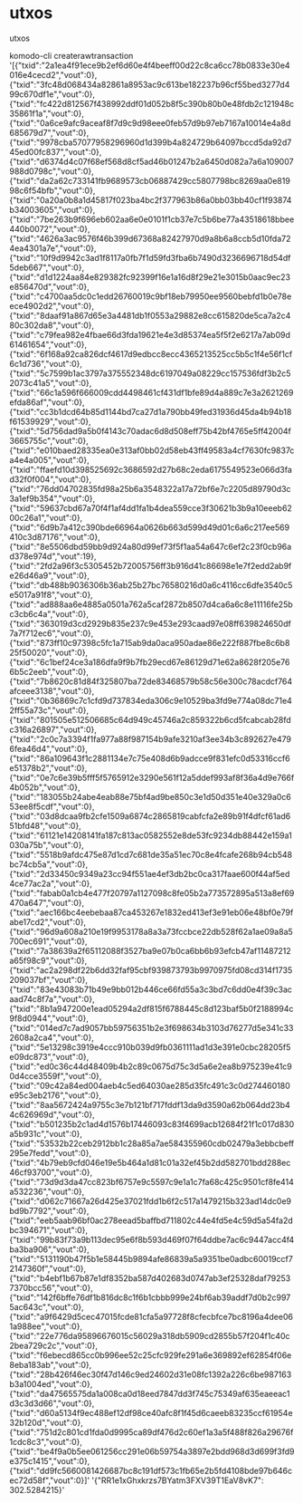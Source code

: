 # utxos
utxos

komodo-cli createrawtransaction '[{"txid":"2a1ea4f91ece9b2ef6d60e4f4beeff00d22c8ca6cc78b0833e30e4016e4cecd2","vout":0},{"txid":"3fc48d068434a82861a8953ac9c613be182237b96cf55bed3277d499c670df1e","vout":0},{"txid":"fc422d812567f438992ddf01d052b8f5c390b80b0e48fdb2c121948c35861f1a","vout":0},{"txid":"0a6ce9afc9aceaf8f7d9c9d98eee0feb57d9b97eb7167a10014e4a8d685679d7","vout":0},{"txid":"9978cba57077958296960d1d399b4a824729b64097bccd5da92d745ed00fc837","vout":0},{"txid":"d6374d4c07f68ef568d8cf5ad46b01247b2a6450d082a7a6a109007988d0798c","vout":0},{"txid":"da2a62c733141fb9689573cb06887429cc5807798bc8269aa0e81998c6f54bfb","vout":0},{"txid":"0a20a0b8a1d45817f023ba4bc2f377963b86a0bb03bb40cf1f93874b34003605","vout":0},{"txid":"7be263b9f696eb602aa6e0e0101f1cb37e7c5b6be77a43518618bbee440b0072","vout":0},{"txid":"4626a3ac9576f46b399d67368a82427970d9a8b6a8ccb5d10fda724ea4301a7e","vout":0},{"txid":"10f9d9942c3ad1f8117a0fb7f1d59fd3fba6b7490d3236696718d54df5deb667","vout":0},{"txid":"d1d1224aa84e829382fc92399f16e1a16d8f29e21e3015b0aac9ec23e856470d","vout":0},{"txid":"c4700aa5dc0c1edd26760019c9bf18eb79950ee9560bebfd1b0e78eece4902d2","vout":0},{"txid":"8daaf91a867d65e3a4481db1f0553a29882e8cc615820de5ca7a2c480c302da8","vout":0},{"txid":"c79fea982e4fbae66d3fda19621e4e3d85374ea5f5f2e6217a7ab09d61461654","vout":0},{"txid":"6f168a92ca826dcf4617d9edbcc8ecc4365213525cc5b5c1f4e56f1cf6c1d736","vout":0},{"txid":"5c7599b1ac3797a375552348dc6197049a08229cc157536fdf3b2c52073c41a5","vout":0},{"txid":"66c1a596f666009cdd4498461cf431df1bfe89d4a889c7e3a2621269efda86af","vout":0},{"txid":"cc3b1dcd64b85d1144bd7ca27d1a790bb49fed31936d45da4b94b18f61539929","vout":0},{"txid":"5d756dad9a5b0f4143c70adac6d8d508eff75b42bf4765e5ff42004f3665755c","vout":0},{"txid":"e010baed28335ea0e313af0bb02d58eb43ff49583a4cf7630fc9837ca4e4a005","vout":0},{"txid":"ffaefd10d398525692c3686592d27b68c2eda6175549523e066d3fad32f0f004","vout":0},{"txid":"76dd04702835fd98a25b6a3548322a17a72bf6e7c2205d89790d3c3a1ef9b354","vout":0},{"txid":"59637cbd67a70f4f1af4dd1fa1b4dea559cce3f30621b3b9a10eeeb6200c26a1","vout":0},{"txid":"6d9b7a412c390bde66964a0626b663d599d49d01c6a6c217ee569410c3d87176","vout":0},{"txid":"8e5506dbd59bb9d924a80d99ef73f5f1aa54a647c6ef2c23f0cb96ad378e974d","vout":19},{"txid":"2fd2a96f3c5305452b72005756ff3b916d41c86698e1e7f2edd2ab9fe26d46a9","vout":0},{"txid":"db488b9036306b36ab25b27bc76580216d0a6c4116cc6dfe3540c5e5017a91f8","vout":0},{"txid":"ad888aa6e4885a0501a762a5caf2872b8507d4ca6a6c8e11116fe25bc3cb6c4a","vout":0},{"txid":"363019d3cd2929b835e237c9e453e293caad97e08ff639824650df7a7f712ec6","vout":0},{"txid":"873ff10c97398c5fc1a715ab9da0aca950adae86e222f887fbe8c6b825f50020","vout":0},{"txid":"6c1bef24ce3a186dfa9f9b7fb29ecd67e86129d71e62a8628f205e766b5c2eeb","vout":0},{"txid":"7b8620c81d84f325807ba72de83468579b58c56e300c78acdcf764afceee3138","vout":0},{"txid":"0b36869c7c1cfd9d737834eda306c9e10529ba3fd9e774a08dc71e42ff55a73c","vout":0},{"txid":"801505e512506685c64d949c45746a2c859322b6cd5fcabcab28fdc316a26897","vout":0},{"txid":"2c0c7a3394f1fa977a88f987154b9afe3210af3ee34b3c892627e4796fea46d4","vout":0},{"txid":"86a109643f1c2881134e7c75e408d6b9adcce9f831efc0d53316ccf6e51378b2","vout":0},{"txid":"0e7c6e39b5fff5f5765912e3290e561f12a5ddef993af8f36a4d9e766f4b052b","vout":0},{"txid":"183055b24abe4eab88e75bf4ad9be850c3e1d50d351e40e329a0c653ee8f5cdf","vout":0},{"txid":"03d8dcaa9fb2cfe1509a6874c2865819cabfcfa2e89b91f4dfcf61ad651bfd48","vout":0},{"txid":"61121e14208141fa187c813ac0582552e8de53fc9234db88442e159a1030a75b","vout":0},{"txid":"5518b9afdc475e87d1cd7c681de35a51ec70c8e4fcafe268b94cb548bc74cb5a","vout":0},{"txid":"2d33450c9349a23cc94f551ae4ef3db2bc0ca317faae600f44af5ed4ce77ac2a","vout":0},{"txid":"fabab0a1cb4e477f20797a1127098c8fe05b2a773572895a513a8ef69470a647","vout":0},{"txid":"aec166bc4eebebaa87ca453267e1832ed413ef3e91eb06e48bf0e79fabe17cd2","vout":0},{"txid":"96d9a608a210e19f9953178a8a3a73fccbce22db528f62a1ae09a8a5700ec691","vout":0},{"txid":"7a38639a2f65112088f3527ba9e07b0ca6bb6b93efcb47af11487212a65f98c9","vout":0},{"txid":"ac2a298df22b6dd32faf95cbf939873793b9970975fd08cd314f1735209037bf","vout":0},{"txid":"83e43083b71b49e9bb012b446ce66fd55a3c3bd7c6dd0e4f39c3acaad74c8f7a","vout":0},{"txid":"8b1a947200e1ead05294a2df815f6788445c8d123baf5b0f2188994c9f8d0944","vout":0},{"txid":"014ed7c7ad9057bb59756351b2e3f698634b3103d76277d5e341c332608a2ca4","vout":0},{"txid":"5e13298c3919e4ccc910b039d9fb0361111ad1d3e391e0cbc28205f5e09dc873","vout":0},{"txid":"ed0c36c44d48409b4b2c89c0675d75c3d5a6e2ea8b975239e41c90d4cce3559f","vout":0},{"txid":"09c42a84ed004aeb4c5ed64030ae285d35fc491c3c0d274460180e95c3eb2176","vout":0},{"txid":"8aa5672424a9755c3e7b121bf717fddf13da9d3590a62b064dd23b44c626969d","vout":0},{"txid":"b501235b2c1ad4d1576b17446093c83f4699acb12684f21f1c017d830a5b931c","vout":0},{"txid":"53532b22ceb2912bb1c28a85a7ae584355960cdb02479a3ebbcbeff295e7fedd","vout":0},{"txid":"4b79eb9cfd046e19e5b464a1d81c01a32ef45b2dd582701bdd288ec46cf93700","vout":0},{"txid":"73d9d3da47cc823bf6757e9c5597c9e1a1c7fa68c425c9501cf8fe414a532236","vout":0},{"txid":"d062c71667a26d425e37021fdd1b6f2c517a1479215b323ad14dc0e9bd9b7792","vout":0},{"txid":"eeb5aab96bf0ac278eead5baffbd711802c44e4fd5e4c59d5a54fa2dbc394671","vout":0},{"txid":"99b83f73a9b113dec95e6f8b593d469f07f64ddbe7ac6c9447acc4f4ba3ba906","vout":0},{"txid":"5131190b47f5b1e58445b9894afe86839a5a9351be0adbc60019ccf72147360f","vout":0},{"txid":"b4ebf1b67b87e1df8352ba587d402683d0747ab3ef25328daf792537370bcc56","vout":0},{"txid":"142f6bffe76df1b816dc8c1f6b1cbbb999e24bf6ab39addf7d0b2c9975ac643c","vout":0},{"txid":"a9f6429d5cec47015fcde81cfa5a97728f8cfecbfce7bc8196a4dee061a988ee","vout":0},{"txid":"22e776da95896676015c56029a318db5909cd2855b57f204f1c40c2bea729c2c","vout":0},{"txid":"f6ebecd865cc0b996ee52c25cfc929fe291a6e369892ef62854f06e8eba183ab","vout":0},{"txid":"28b426f46ec30f47d146c9ed24602d31e08fc1392a226c6be987163b3a1004ed","vout":0},{"txid":"da47565575da1a008ca0d18eed7847dd3f745c75349af635eaeeac1d3c3d3d66","vout":0},{"txid":"d60a5134f9ec488ef12df98ce40afc8f1f45d6caeeb83235ccf61954e32b120d","vout":0},{"txid":"751d2c801cd1fda0d9995ca89df476d2c60ef1a3a5f488f826a29676f1cdc8c3","vout":0},{"txid":"be4f9a0b5ee061256cc291e06b59754a3897e2bdd968d3d699f3fd9e375c1415","vout":0},{"txid":"dd9fc5660081426687bc8c191df573c1fb65e2b5fd4108bde97b646cec72d58f","vout":0}]' '{"RR1e1xGhxkrzs7BYatm3FXV39T1EaV8vK7": 302.5284215}'
